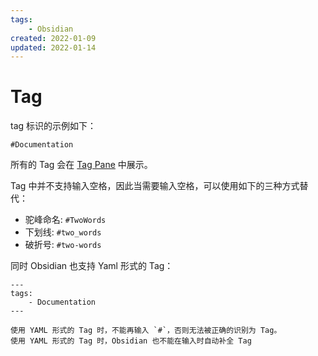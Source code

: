 ```yaml
---
tags: 
    - Obsidian
created: 2022-01-09
updated: 2022-01-14
---
```


# Tag

tag 标识的示例如下：
```
#Documentation 
```

所有的 Tag 会在 [Tag Pane](Plugins.md#Tag%20Pane) 中展示。

Tag 中并不支持输入空格，因此当需要输入空格，可以使用如下的三种方式替代：
- 驼峰命名: `#TwoWords`
- 下划线: `#two_words`
- 破折号: `#two-words`


同时 Obsidian 也支持 Yaml  形式的 Tag：
```
---
tags:
    - Documentation
---
```

```ad-warning
使用 YAML 形式的 Tag 时，不能再输入 `#`，否则无法被正确的识别为 Tag。
使用 YAML 形式的 Tag 时，Obsidian 也不能在输入时自动补全 Tag
```